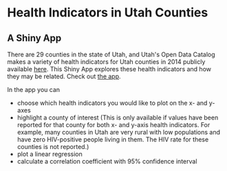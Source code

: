 # Health Indicators in Utah Counties
## A Shiny App

There are 29 counties in the state of Utah, and Utah's Open Data Catalog makes a variety of health indicators for Utah counties in 2014 publicly available [here](https://opendata.utah.gov/Health/Health-Care-Indicators-By-Counties-In-Utah-2014/qmsu-gki4). This Shiny App explores these health indicators and how they may be related. Check out [the app](https://juliasilge.shinyapps.io/CountyHealthApp).

In the app you can
* choose which health indicators you would like to plot on the x- and y-axes
* highlight a county of interest (This is only available if values have been reported for that county for both x- and y-axis health indicators. For example, many counties in Utah are very rural with low populations and have zero HIV-positive people living in them. The HIV rate for these counties is not reported.)
* plot a linear regression
* calculate a correlation coefficient with 95% confidence interval


